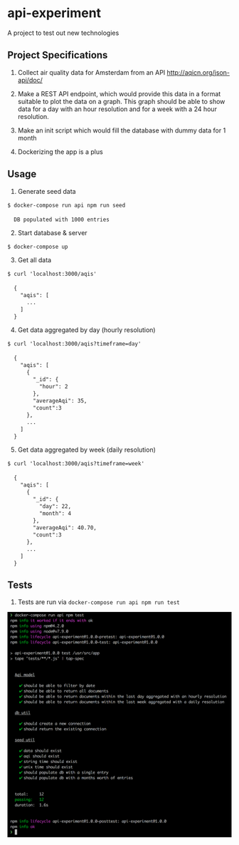# api-experiment

A project to test out new technologies

## Project Specifications

  1. Collect air quality data for Amsterdam from an API http://aqicn.org/json-api/doc/
  
  2. Make a REST API endpoint, which would provide this data in a format suitable to plot the data on a graph. This graph should be able to show data for a day with an hour resolution and for a week with a 24 hour resolution.

  3. Make an init script which would fill the database with dummy data for 1 month

  4. Dockerizing the app is a plus

## Usage

  1. Generate seed data
  ```
  $ docker-compose run api npm run seed
  
    DB populated with 1000 entries
  ```

  2. Start database & server
  ```
  $ docker-compose up
  ```
  
  3. Get all data
  ```
  $ curl 'localhost:3000/aqis'
  
    {
      "aqis": [
        ...
      ]
    }
  ```
    
  4. Get data aggregated by day (hourly resolution)
  ```
  $ curl 'localhost:3000/aqis?timeframe=day'
  
    {
      "aqis": [
        {
          "_id": {
            "hour": 2
          }, 
          "averageAqi": 35,
          "count":3
        },
        ...
      ]
    }
  ```
  
  5. Get data aggregated by week (daily resolution)
  ```
  $ curl 'localhost:3000/aqis?timeframe=week'
  
    {
      "aqis": [
        {
          "_id": {
            "day": 22,
            "month": 4
          }, 
          "averageAqi": 40.70,
          "count":3
        },
        ...
      ]
    }
  ```

## Tests

  1. Tests are run via `docker-compose run api npm run test`
  
![alt tag](https://raw.githubusercontent.com/rjbernaldo/api-experiment/master/screenshot.png)
